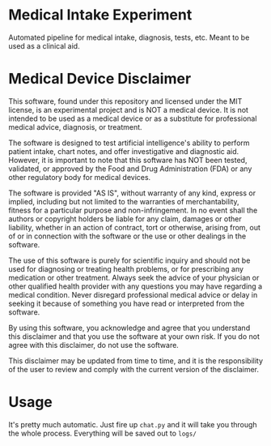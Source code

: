 # Medical Intake Experiment

Automated pipeline for medical intake, diagnosis, tests, etc. Meant to be used as a clinical aid.

# Medical Device Disclaimer

This software, found under this repository and licensed under the MIT license, is an experimental project and is NOT a medical device. It is not intended to be used as a medical device or as a substitute for professional medical advice, diagnosis, or treatment. 

The software is designed to test artificial intelligence's ability to perform patient intake, chart notes, and offer investigative and diagnostic aid. However, it is important to note that this software has NOT been tested, validated, or approved by the Food and Drug Administration (FDA) or any other regulatory body for medical devices. 

The software is provided "AS IS", without warranty of any kind, express or implied, including but not limited to the warranties of merchantability, fitness for a particular purpose and non-infringement. In no event shall the authors or copyright holders be liable for any claim, damages or other liability, whether in an action of contract, tort or otherwise, arising from, out of or in connection with the software or the use or other dealings in the software.

The use of this software is purely for scientific inquiry and should not be used for diagnosing or treating health problems, or for prescribing any medication or other treatment. Always seek the advice of your physician or other qualified health provider with any questions you may have regarding a medical condition. Never disregard professional medical advice or delay in seeking it because of something you have read or interpreted from the software.

By using this software, you acknowledge and agree that you understand this disclaimer and that you use the software at your own risk. If you do not agree with this disclaimer, do not use the software. 

This disclaimer may be updated from time to time, and it is the responsibility of the user to review and comply with the current version of the disclaimer.

# Usage

It's pretty much automatic. Just fire up `chat.py` and it will take you through the whole process. Everything will be saved out to `logs/`